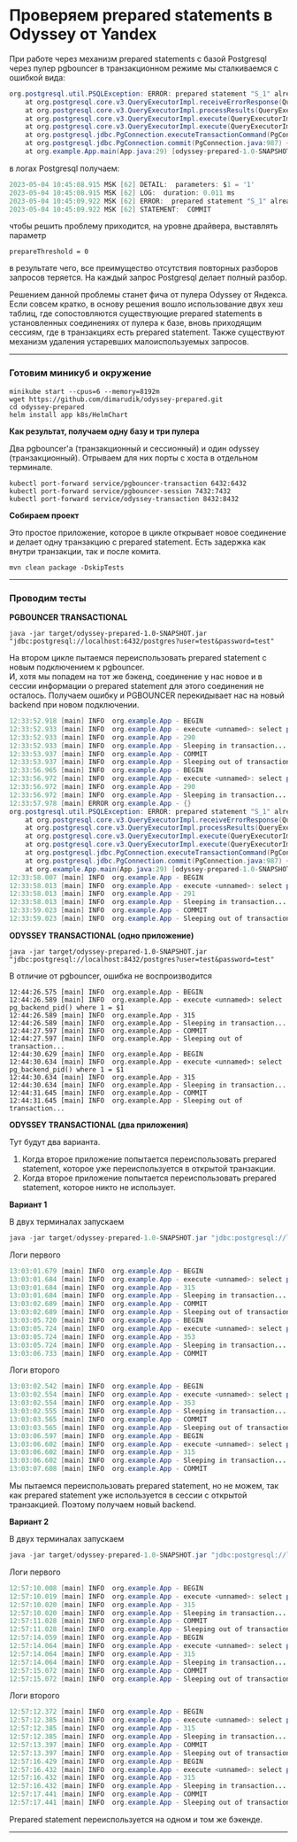 # Проверяем prepared statements в Odyssey от Yandex

При работе через механизм prepared statements с базой Postgresql через пулер pgbouncer в транзакционном режиме мы cталкиваемся с ошибкой вида:
```java
org.postgresql.util.PSQLException: ERROR: prepared statement "S_1" already exists
	at org.postgresql.core.v3.QueryExecutorImpl.receiveErrorResponse(QueryExecutorImpl.java:2713) ~[postgresql-42.6.0.jar:42.6.0]
	at org.postgresql.core.v3.QueryExecutorImpl.processResults(QueryExecutorImpl.java:2401) ~[postgresql-42.6.0.jar:42.6.0]
	at org.postgresql.core.v3.QueryExecutorImpl.execute(QueryExecutorImpl.java:368) ~[postgresql-42.6.0.jar:42.6.0]
	at org.postgresql.core.v3.QueryExecutorImpl.execute(QueryExecutorImpl.java:327) ~[postgresql-42.6.0.jar:42.6.0]
	at org.postgresql.jdbc.PgConnection.executeTransactionCommand(PgConnection.java:965) ~[postgresql-42.6.0.jar:42.6.0]
	at org.postgresql.jdbc.PgConnection.commit(PgConnection.java:987) ~[postgresql-42.6.0.jar:42.6.0]
	at org.example.App.main(App.java:29) [odyssey-prepared-1.0-SNAPSHOT.jar:?]
```
в логах Postgresql получаем:
```java
2023-05-04 10:45:08.915 MSK [62] DETAIL:  parameters: $1 = '1'
2023-05-04 10:45:08.915 MSK [62] LOG:  duration: 0.011 ms
2023-05-04 10:45:09.922 MSK [62] ERROR:  prepared statement "S_1" already exists
2023-05-04 10:45:09.922 MSK [62] STATEMENT:  COMMIT
```
чтобы решить проблему приходится, на уровне драйвера, выставлять параметр
```properties
prepareThreshold = 0
```
<p>в результате чего, все преимущество отсутствия повторных разборов запросов теряется.
На каждый запрос Postgresql делает полный разбор.</p> 

<p>Решением данной проблемы станет фича от пулера Odyssey от Яндекса. 
<br>Если совсем кратко, в основу решения вошло использование двух хеш таблиц, где сопостовляются существующие prepared statements в установленных соединениях от пулера к базе, вновь приходящим сессиям, где в транзакциях есть prepared statement. 
Также существуют механизм удаления устаревших малоиспользуемых запросов.</p>

---

### Готовим миникуб и окружение

```
minikube start --cpus=6 --memory=8192m
wget https://github.com/dimarudik/odyssey-prepared.git
cd odyssey-prepared
helm install app k8s/HelmChart
```
**Как результат, получаем одну базу и три пулера**

Два pgbouncer'а (транзакционный и сессионный) и один odyssey (транзакционный). Отрываем для них порты с хоста в отдельном терминале.

```
kubectl port-forward service/pgbouncer-transaction 6432:6432
kubectl port-forward service/pgbouncer-session 7432:7432
kubectl port-forward service/odyssey-transaction 8432:8432
```

**Собираем проект**

Это простое приложение, которое в цикле открывает новое соединение и делает одну транзакцию с prepared statement.
Есть задержка как внутри транзакции, так и после комита.

```
mvn clean package -DskipTests
```
---

### Проводим тесты

**PGBOUNCER TRANSACTIONAL**

```
java -jar target/odyssey-prepared-1.0-SNAPSHOT.jar "jdbc:postgresql://localhost:6432/postgres?user=test&password=test"
```
На втором цикле пытаемся переиспользовать prepared statement с новым подключением к pgbouncer. 
<br>И, хотя мы попадем на тот же бэкенд, соединение у нас новое и в сессии информации о prepared statement для этого соединения не осталось.
Получаем ошибку и PGBOUNCER перекидывает нас на новый backend при новом подключении. 

```java
12:33:52.918 [main] INFO  org.example.App - BEGIN
12:33:52.933 [main] INFO  org.example.App - execute <unnamed>: select pg_backend_pid() where 1 = $1
12:33:52.933 [main] INFO  org.example.App - 290
12:33:52.933 [main] INFO  org.example.App - Sleeping in transaction...
12:33:53.937 [main] INFO  org.example.App - COMMIT
12:33:53.937 [main] INFO  org.example.App - Sleeping out of transaction...
12:33:56.965 [main] INFO  org.example.App - BEGIN
12:33:56.972 [main] INFO  org.example.App - execute <unnamed>: select pg_backend_pid() where 1 = $1
12:33:56.972 [main] INFO  org.example.App - 290
12:33:56.972 [main] INFO  org.example.App - Sleeping in transaction...
12:33:57.978 [main] ERROR org.example.App - {}
org.postgresql.util.PSQLException: ERROR: prepared statement "S_1" already exists
	at org.postgresql.core.v3.QueryExecutorImpl.receiveErrorResponse(QueryExecutorImpl.java:2713) ~[postgresql-42.6.0.jar:42.6.0]
	at org.postgresql.core.v3.QueryExecutorImpl.processResults(QueryExecutorImpl.java:2401) ~[postgresql-42.6.0.jar:42.6.0]
	at org.postgresql.core.v3.QueryExecutorImpl.execute(QueryExecutorImpl.java:368) ~[postgresql-42.6.0.jar:42.6.0]
	at org.postgresql.core.v3.QueryExecutorImpl.execute(QueryExecutorImpl.java:327) ~[postgresql-42.6.0.jar:42.6.0]
	at org.postgresql.jdbc.PgConnection.executeTransactionCommand(PgConnection.java:965) ~[postgresql-42.6.0.jar:42.6.0]
	at org.postgresql.jdbc.PgConnection.commit(PgConnection.java:987) ~[postgresql-42.6.0.jar:42.6.0]
	at org.example.App.main(App.java:29) [odyssey-prepared-1.0-SNAPSHOT.jar:?]
12:33:58.007 [main] INFO  org.example.App - BEGIN
12:33:58.013 [main] INFO  org.example.App - execute <unnamed>: select pg_backend_pid() where 1 = $1
12:33:58.013 [main] INFO  org.example.App - 291
12:33:58.013 [main] INFO  org.example.App - Sleeping in transaction...
12:33:59.023 [main] INFO  org.example.App - COMMIT
12:33:59.023 [main] INFO  org.example.App - Sleeping out of transaction...
```

**ODYSSEY TRANSACTIONAL (одно приложение)**

```
java -jar target/odyssey-prepared-1.0-SNAPSHOT.jar "jdbc:postgresql://localhost:8432/postgres?user=test&password=test"
```
В отличие от pgbouncer, ошибка не воспроизводится
```
12:44:26.575 [main] INFO  org.example.App - BEGIN
12:44:26.589 [main] INFO  org.example.App - execute <unnamed>: select pg_backend_pid() where 1 = $1
12:44:26.589 [main] INFO  org.example.App - 315
12:44:26.589 [main] INFO  org.example.App - Sleeping in transaction...
12:44:27.597 [main] INFO  org.example.App - COMMIT
12:44:27.597 [main] INFO  org.example.App - Sleeping out of transaction...
12:44:30.629 [main] INFO  org.example.App - BEGIN
12:44:30.634 [main] INFO  org.example.App - execute <unnamed>: select pg_backend_pid() where 1 = $1
12:44:30.634 [main] INFO  org.example.App - 315
12:44:30.634 [main] INFO  org.example.App - Sleeping in transaction...
12:44:31.645 [main] INFO  org.example.App - COMMIT
12:44:31.645 [main] INFO  org.example.App - Sleeping out of transaction...
```

**ODYSSEY TRANSACTIONAL (два приложения)**

Тут будут два варианта. 
1. Когда второе приложение попытается переиспользовать prepared statement, которое уже переиспользуется в открытой транзакции.
2. Когда второе приложение попытается переиспользовать prepared statement, которое никто не использует.

**Вариант 1**

В двух терминалах запускаем
```java
java -jar target/odyssey-prepared-1.0-SNAPSHOT.jar "jdbc:postgresql://localhost:8432/postgres?user=test&password=test"
```

Логи первого
```java
13:03:01.679 [main] INFO  org.example.App - BEGIN
13:03:01.684 [main] INFO  org.example.App - execute <unnamed>: select pg_backend_pid() where 1 = $1
13:03:01.684 [main] INFO  org.example.App - 315
13:03:01.684 [main] INFO  org.example.App - Sleeping in transaction...
13:03:02.689 [main] INFO  org.example.App - COMMIT
13:03:02.689 [main] INFO  org.example.App - Sleeping out of transaction...
13:03:05.720 [main] INFO  org.example.App - BEGIN
13:03:05.724 [main] INFO  org.example.App - execute <unnamed>: select pg_backend_pid() where 1 = $1
13:03:05.724 [main] INFO  org.example.App - 353
13:03:05.724 [main] INFO  org.example.App - Sleeping in transaction...
13:03:06.733 [main] INFO  org.example.App - COMMIT
```

Логи второго
```java
13:03:02.542 [main] INFO  org.example.App - BEGIN
13:03:02.554 [main] INFO  org.example.App - execute <unnamed>: select pg_backend_pid() where 1 = $1
13:03:02.554 [main] INFO  org.example.App - 353
13:03:02.555 [main] INFO  org.example.App - Sleeping in transaction...
13:03:03.565 [main] INFO  org.example.App - COMMIT
13:03:03.565 [main] INFO  org.example.App - Sleeping out of transaction...
13:03:06.597 [main] INFO  org.example.App - BEGIN
13:03:06.602 [main] INFO  org.example.App - execute <unnamed>: select pg_backend_pid() where 1 = $1
13:03:06.602 [main] INFO  org.example.App - 315
13:03:06.602 [main] INFO  org.example.App - Sleeping in transaction...
13:03:07.608 [main] INFO  org.example.App - COMMIT
```

Мы пытаемся переиспользовать prepared statement, но не можем, так как prepared statement уже используется в сессии с открытой транзакцией.
Поэтому получаем новый backend.

**Вариант 2**

В двух терминалах запускаем
```java
java -jar target/odyssey-prepared-1.0-SNAPSHOT.jar "jdbc:postgresql://localhost:8432/postgres?user=test&password=test"
```

Логи первого
```java
12:57:10.008 [main] INFO  org.example.App - BEGIN
12:57:10.019 [main] INFO  org.example.App - execute <unnamed>: select pg_backend_pid() where 1 = $1
12:57:10.020 [main] INFO  org.example.App - 315
12:57:10.020 [main] INFO  org.example.App - Sleeping in transaction...
12:57:11.028 [main] INFO  org.example.App - COMMIT
12:57:11.028 [main] INFO  org.example.App - Sleeping out of transaction...
12:57:14.059 [main] INFO  org.example.App - BEGIN
12:57:14.064 [main] INFO  org.example.App - execute <unnamed>: select pg_backend_pid() where 1 = $1
12:57:14.064 [main] INFO  org.example.App - 315
12:57:14.064 [main] INFO  org.example.App - Sleeping in transaction...
12:57:15.072 [main] INFO  org.example.App - COMMIT
12:57:15.072 [main] INFO  org.example.App - Sleeping out of transaction...
```
Логи второго
```java
12:57:12.372 [main] INFO  org.example.App - BEGIN
12:57:12.385 [main] INFO  org.example.App - execute <unnamed>: select pg_backend_pid() where 1 = $1
12:57:12.385 [main] INFO  org.example.App - 315
12:57:12.385 [main] INFO  org.example.App - Sleeping in transaction...
12:57:13.397 [main] INFO  org.example.App - COMMIT
12:57:13.397 [main] INFO  org.example.App - Sleeping out of transaction...
12:57:16.429 [main] INFO  org.example.App - BEGIN
12:57:16.432 [main] INFO  org.example.App - execute <unnamed>: select pg_backend_pid() where 1 = $1
12:57:16.432 [main] INFO  org.example.App - 315
12:57:16.432 [main] INFO  org.example.App - Sleeping in transaction...
12:57:17.441 [main] INFO  org.example.App - COMMIT
12:57:17.441 [main] INFO  org.example.App - Sleeping out of transaction...
```

Prepared statement переиспользуется на одном и том же бэкенде.

---